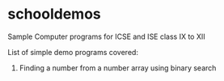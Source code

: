 # schooldemos
Sample Computer programs for ICSE and ISE class IX to XII

List of simple demo programs covered:
1. Finding a number from a number array using binary search

